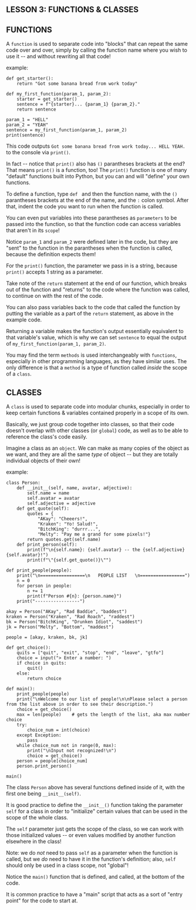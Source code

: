 ## LESSON 3: FUNCTIONS & CLASSES

## FUNCTIONS

A `function` is used to separate code into "blocks" that can repeat the same code over and over, simply by calling the function name where you wish to use it -- and without rewriting all that code!

example:
```
def get_starter():
	return "Got some banana bread from work today"
	
def my_first_function(param_1, param_2):
	starter = get_starter()
	sentence = f"{starter}... {param_1} {param_2}."
	return sentence

param_1 = "HELL"
param_2 = "YEAH"
sentence = my_first_function(param_1, param_2)
print(sentence)
```

This code outputs `Got some banana bread from work today... HELL YEAH.` to the console via `print()`.

In fact -- notice that `print()` also has `()` parantheses brackets at the end? That means `print()` is a function, too! The `print()` function is one of many "default" functions built into Python, but you can and will "define" your own functions.

To define a function, type `def ` and then the function name, with the `()` parantheses brackets at the end of the name, and the `:` colon symbol. After that, indent the code you want to run when the function is called.

You can even put variables into these parantheses as `parameters` to be passed into the function, so that the function code can access variables that aren't in its `scope`! 

Notice `param_1` and `param_2` were defined later in the code, but they are "sent" to the function in the parantheses when the function is called, because the definition expects them!

For the `print()` function, the parameter we pass in is a string, because `print()` accepts 1 string as a parameter.

Take note of the `return` statement at the end of our function, which breaks out of the function and "returns" to the code where the function was called, to continue on with the rest of the code.

You can also pass variables back to the code that called the function by putting the variable as a part of the `return` statement, as above in the example code.

Returning a variable makes the function's output essentially equivalent to that variable's value, which is why we can set `sentence` to equal the output of `my_first_function(param_1, param_2)`.

You may find the term `methods` is used interchangeably with `functions`, especially in other programming languages, as they have similar uses. The only difference is that a `method` is a type of function called *inside* the scope of a `class`.

## CLASSES

A `class` is used to separate code into modular chunks, especially in order to keep certain functions & variables contained properly in a scope of its own.

Basically, we just group code together into classes, so that their code doesn't overlap with other classes (or `global`) code, as well as to be able to reference the class's code easily.

Imagine a class as an `object`. We can make as many copies of the object as we want, and they are all the same *type* of object -- but they are totally individual objects of their own!

example:
```
class Person:
	def __init__(self, name, avatar, adjective):
		self.name = name
		self.avatar = avatar
		self.adjective = adjective
	def get_quote(self):
		quotes = {
			"AKay": "Cheeers!",
			"Kraken": "Yo! Salud!",
			"BitchKing": "durrr...",
			"Melty": "Pay me a grand for some pixels!"}
		return quotes.get(self.name)
	def print_person(self):
		print(f"\n{self.name}: {self.avatar} -- the {self.adjective} {self.avatar}!")
		print(f"\"{self.get_quote()}\"")

def print_people(people):
	print("\n=================\n   PEOPLE LIST   \n=================")
	n = 0
	for person in people:
		n += 1
		print(f"Person #{n}: {person.name}")
	print("-----------------")

akay = Person("AKay", "Rad Baddie", "baddest")
kraken = Person("Kraken", "Rad Roach", "raddest")
bk = Person("BitchKing", "Drunken Idiot", "saddest")
jk = Person("Melty", "Bottom", "maddest")

people = [akay, kraken, bk, jk]

def get_choice():
	quits = ["quit", "exit", "stop", "end", "leave", "gtfo"]
	choice = input("> Enter a number: ")
	if choice in quits:
		quit()
	else:
		return choice

def main():
	print_people(people)
	print("\nWelcome to our list of people!\n\nPlease select a person from the list above in order to see their description.")
	choice = get_choice()
	max = len(people)    # gets the length of the list, aka max number choice
	try:
		choice_num = int(choice)
	except Exception:
		pass
	while choice_num not in range(0, max):
		print("\nInput not recognized!\n")
		choice = get_choice()
	person = people[choice_num]
	person.print_person()
    
main()
```

The class `Person` above has several functions defined inside of it, with the first one being `__init__(self)`.

It is good practice to define the `__init__()` function taking the parameter `self` for a class in order to "initialize" certain values that can be used in the scope of the whole class.

The `self` parameter just gets the scope of the class, so we can work with those initialized values -- or even values modified by another function elsewhere in the class!

Note: we do *not* need to pass `self` as a parameter when the function is called, but we *do* need to have it in the function's definition; also, `self` should only be used in a class scope, not "global"!

Notice the `main()` function that is defined, and called, at the bottom of the code.

It is common practice to have a "main" script that acts as a sort of "entry point" for the code to start at.